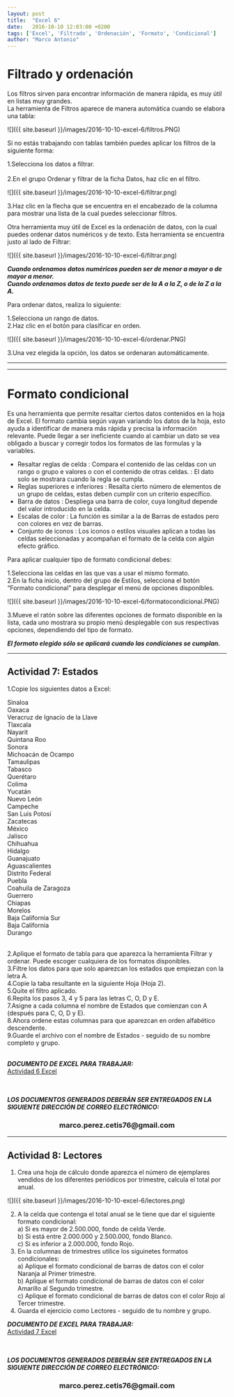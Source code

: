 ```yaml
---
layout: post
title:  "Excel 6"
date:   2016-10-10 12:03:00 +0200
tags: ['Excel', 'Filtrado', 'Ordenación', 'Formato', 'Condicional']
author: "Marco Antonio"
---
```


# Filtrado y ordenación 

Los filtros sirven para encontrar información de manera rápida, es muy útil en listas muy grandes. <br>
La herramienta de Filtros aparece de manera automática cuando se elabora una tabla: <br>

![]({{ site.baseurl }}/images/2016-10-10-excel-6/filtros.PNG)

Si no estás trabajando con tablas también puedes aplicar los filtros de la siguiente forma: <br>

1.Selecciona los datos a filtrar. <br>                  
2.En el grupo Ordenar y filtrar de la ficha Datos, haz clic en el filtro. <br>

![]({{ site.baseurl }}/images/2016-10-10-excel-6/filtrar.png)

3.Haz clic en la flecha que se encuentra en el encabezado de la columna para mostrar una lista de la cual puedes seleccionar filtros. <br>

Otra herramienta muy útil de Excel es la ordenación de datos, con la cual puedes ordenar datos numéricos y de texto. Esta herramienta se encuentra justo al lado de Filtrar:

![]({{ site.baseurl }}/images/2016-10-10-excel-6/filtrar.png)

***Cuando ordenamos datos numéricos pueden ser de menor a mayor o de mayor a menor.*** <br>
***Cuando ordenamos datos de texto puede ser de la A a la Z, o de la Z a la A.*** <br>

Para ordenar datos, realiza lo siguiente: <br>

1.Selecciona un rango de datos. <br>
2.Haz clic en el botón para clasificar en orden. <br>

![]({{ site.baseurl }}/images/2016-10-10-excel-6/ordenar.PNG)

3.Una vez elegida la opción, los datos se ordenaran automáticamente. <br>

***
***

# Formato condicional

Es una herramienta que permite resaltar ciertos datos contenidos en la hoja de Excel. El formato cambia según vayan variando los datos de la hoja, esto ayuda a identificar de manera más rápida y precisa la información relevante.
Puede llegar a ser ineficiente cuando al cambiar un dato se vea obligado a buscar y corregir todos los formatos de las formulas y la variables.

* Resaltar reglas de celda
 : Compara el contenido de las celdas con un rango o grupo e valores o con el contenido de otras celdas.
 : El dato solo se mostrara cuando la regla se cumpla.
* Reglas superiores e inferiores
 : Resalta cierto número de elementos de un grupo de celdas, estas deben cumplir con un criterio específico.
* Barra de datos
 : Despliega una barra de color, cuya longitud depende del valor introducido en la celda.
* Escalas de color
 : La función es similar a la de Barras de estados pero con colores en vez de barras.
* Conjunto de iconos
 : Los iconos o estilos visuales aplican a todas las celdas seleccionadas y acompañan el formato de la celda con algún efecto gráfico.


Para aplicar cualquier tipo de formato condicional debes:

1.Selecciona las celdas en las que vas a usar el mismo formato. <br>
2.En la ficha inicio, dentro del grupo de Estilos, selecciona el botón “Formato condicional” para desplegar el menú de opciones disponibles. <br>

![]({{ site.baseurl }}/images/2016-10-10-excel-6/formatocondicional.PNG)

3.Mueve el ratón sobre las diferentes opciones de formato disponible en la lista, cada uno mostrara su propio menú desplegable con sus respectivas opciones, dependiendo del tipo de formato. <br>

***El formato elegido sólo se aplicará cuando las condiciones se cumplan.***

***

## Actividad 7: Estados

1.Copie los siguientes datos a Excel: <br>

Sinaloa <br>
Oaxaca <br>
Veracruz de Ignacio de la Llave <br>
Tlaxcala <br>
Nayarit <br>
Quintana Roo <br>
Sonora <br>
Michoacán de Ocampo<br>
Tamaulipas<br>
Tabasco<br>
Querétaro<br>
Colima<br>
Yucatán	 <br>
Nuevo León<br>
Campeche<br>
San Luis Potosí<br>
Zacatecas<br>
México<br>
Jalisco<br>
Chihuahua<br>
Hidalgo<br>
Guanajuato<br>
Aguascalientes<br>
Distrito Federal<br>
Puebla<br>
Coahuila de Zaragoza<br>
Guerrero <br>
Chiapas<br>
Morelos<br>
Baja California Sur<br>
Baja California<br>
Durango<br><br>

2.Aplique el formato de tabla para que aparezca la herramienta Filtrar y ordenar. Puede escoger cualquiera de los formatos disponibles.<br>
3.Filtre los datos para que solo aparezcan los estados que empiezan con la letra A.<br>
4.Copie la taba resultante en la siguiente Hoja (Hoja 2).<br>
5.Quite el filtro aplicado.<br>
6.Repita los pasos 3, 4 y 5 para las letras C, O, D y E.<br>
7.Asigne a cada columna el nombre de Estados que comienzan con A (después para C, O, D y E).<br>
8.Ahora ordene estas columnas para que aparezcan en orden alfabético descendente.<br>
9.Guarde el archivo con el nombre de Estados - seguido de su nombre completo y grupo. <br><br>

***DOCUMENTO DE EXCEL PARA TRABAJAR:*** <br>
<a target="_blank" href="https://github.com/marcoC76/marcoc76.github.io/blob/master/pdf/Actividad%206.xlsx?raw=true">Actividad 6 Excel</a>

<br><br>
***LOS DOCUMENTOS GENERADOS DEBERÁN SER ENTREGADOS EN LA SIGUIENTE DIRECCIÓN DE CORREO ELECTRÓNICO:*** <br>
<center>
<h3>marco.perez.cetis76@gmail.com</h3>
</center>

***

## Actividad 8: Lectores 

1. Crea una hoja de cálculo donde aparezca el número de ejemplares vendidos de los diferentes periódicos por trimestre, calcula el total por anual.

![]({{ site.baseurl }}/images/2016-10-10-excel-6/lectores.png)

2. A la celda que contenga el total anual se le tiene que dar el siguiente formato condicional: <br>
 a) Si es mayor de 2.500.000, fondo de celda Verde. <br>
 b) Si está entre 2.000.000 y 2.500.000, fondo Blanco. <br>
 c) Si es inferior a 2.000.000, fondo Rojo. <br>
3. En la columnas de trimestres utilice los siguinetes formatos condicionales:<br>
 a) Aplique el formato condicional de barras de datos con el color Naranja al Primer trimestre. <br>
 b) Aplique el formato condicional de barras de datos con el color Amarillo al Segundo trimestre.<br>
 c) Aplique el formato condicional de barras de datos con el color Rojo al Tercer trimestre.<br>
3. Guarda el ejercicio como Lectores - seguido de tu nombre y grupo. <br>

***DOCUMENTO DE EXCEL PARA TRABAJAR:*** <br>
<a target="_blank" href="https://github.com/marcoC76/marcoc76.github.io/raw/master/pdf/Actividad%207.xlsx">Actividad 7 Excel</a>

<br><br>
***LOS DOCUMENTOS GENERADOS DEBERÁN SER ENTREGADOS EN LA SIGUIENTE DIRECCIÓN DE CORREO ELECTRÓNICO:*** <br>
<center>
<h3>marco.perez.cetis76@gmail.com</h3>
</center>